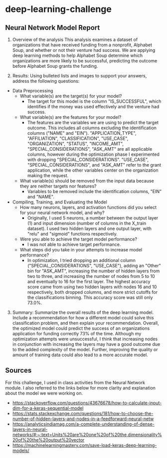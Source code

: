 # deep-learning-challenge

## Neural Network Model Report
1. Overview of the analysis
   This analysis examines a dataset of organizations that have received funding from a nonprofit, Alphabet Soup, and whether or not their venture had success. We are applying deep learning methods to help Alphabet Soup determine which organizations are more likely to be successful, predicting the outcome before Alphabet Soup grants the funding. 
   
3. Results: Using bulleted lists and images to support your answers, address the following questions:
- Data Preprocessing
  - What variable(s) are the target(s) for your model?
    - The target for this model is the column "IS_SUCCESSFUL", which identifies if the money was used effectively and the venture had success. 
  - What variable(s) are the features for your model?
    - The features are the variables we are using to predict the target outcome. This includes all columns excluding the identification columns ("NAME" and "EIN"). "APPLICATION_TYPE", "AFFILIATION", "CLASSIFICATION", "USE_CASE", "ORGANIZATION", "STATUS", "INCOME_AMT", "SPECIAL_CONSIDERATIONS", "ASK_AMT" are all applicable columns, however during the optimization phase I experimented with dropping "SPECIAL_CONSIDERATIONS". "USE_CASE", "SPECIAL_CONSIDERATIONS", and "ASK_AMT" refer to the grant application, while the other variables center on the organization making the request. 
  - What variable(s) should be removed from the input data because they are neither targets nor features?
    - Variables to be removed include the identification columns, "EIN" and "NAME".
- Compiling, Training, and Evaluating the Model
  - How many neurons, layers, and activation functions did you select for your neural network model, and why?
    - Originally, I used 5 neurons, a number between the output layer (1) and input dimension (number of columns in the X_train dataset). I used two hidden layers and one output layer, with "relu" and "sigmoid" functions respectively.
  - Were you able to achieve the target model performance?
    - I was not able to achieve target performance. 
  - What steps did you take in your attempts to increase model performance?
    - In optimization, I tried dropping an additional column ("SPECIAL_CONSIDERATIONS", "USE_CASE"), adding an "Other" bin for "ASK_AMT", increasing the number of hidden layers from two to three, and increasing the number of nodes from 5 to 10 and eventually to 16 for the first layer. The highest accuracy score came from using two hidden layers with nodes 16 and 10 respectively, both dropped columns, and more strict cutoffs for the classifications binning. This accuracy score was still only 73.0%.
3. Summary: Summarize the overall results of the deep learning model. Include a recommendation for how a different model could solve this classification problem, and then explain your recommendation.
  Overall, the optimized model could predict the success of an organizations application for funding correctly 73% of the time. Although my optimization attempts were unsuccessful, I think that increasing nodes in conjunction with increasing the layers may have a good outcome due to the added complexity of the model. Further, improving the quality or amount of training data could also lead to a more accurate model.

## Sources
For this challenge, I used in class activities from the Neural Network module. I also referred to the links below for more clarity and explanation about the model we were working on. 
- https://stackoverflow.com/questions/43676678/how-to-calculate-input-dim-for-a-keras-sequential-model
- https://stats.stackexchange.com/questions/181/how-to-choose-the-number-of-hidden-layers-and-nodes-in-a-feedforward-neural-netw
- https://analyticsindiamag.com/a-complete-understanding-of-dense-layers-in-neural-networks/#:~:text=Units%20are%20one%20of%20the,dimensionality%20of%20the%20output%20vector
- https://machinelearningmastery.com/save-load-keras-deep-learning-models/
